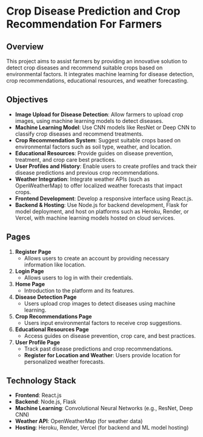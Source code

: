 # Crop Disease Prediction and Crop Recommendation For Farmers

## Overview

This project aims to assist farmers by providing an innovative solution to detect crop diseases and recommend suitable crops based on environmental factors. It integrates machine learning for disease detection, crop recommendations, educational resources, and weather forecasting.

## Objectives

- **Image Upload for Disease Detection**: Allow farmers to upload crop images, using machine learning models to detect diseases.
- **Machine Learning Model**: Use CNN models like ResNet or Deep CNN to classify crop diseases and recommend treatments.
- **Crop Recommendation System**: Suggest suitable crops based on environmental factors such as soil type, weather, and location.
- **Educational Resources**: Provide guides on disease prevention, treatment, and crop care best practices.
- **User Profiles and History**: Enable users to create profiles and track their disease predictions and previous crop recommendations.
- **Weather Integration**: Integrate weather APIs (such as OpenWeatherMap) to offer localized weather forecasts that impact crops.
- **Frontend Development**: Develop a responsive interface using React.js.
- **Backend & Hosting**: Use Node.js for backend development, Flask for model deployment, and host on platforms such as Heroku, Render, or Vercel, with machine learning models hosted on cloud services.

## Pages

1. **Register Page**
   - Allows users to create an account by providing necessary information like location.
2. **Login Page**
   - Allows users to log in with their credentials.
3. **Home Page**
   - Introduction to the platform and its features.
4. **Disease Detection Page**
   - Users upload crop images to detect diseases using machine learning.
5. **Crop Recommendations Page**
   - Users input environmental factors to receive crop suggestions.
6. **Educational Resources Page**
   - Access guides on disease prevention, crop care, and best practices.
7. **User Profile Page**
   - Track past disease predictions and crop recommendations.
   - **Register for Location and Weather**: Users provide location for personalized weather forecasts.

## Technology Stack

- **Frontend**: React.js
- **Backend**: Node.js, Flask
- **Machine Learning**: Convolutional Neural Networks (e.g., ResNet, Deep CNN)
- **Weather API**: OpenWeatherMap (for weather data)
- **Hosting**: Heroku, Render, Vercel (for backend and ML model hosting)

